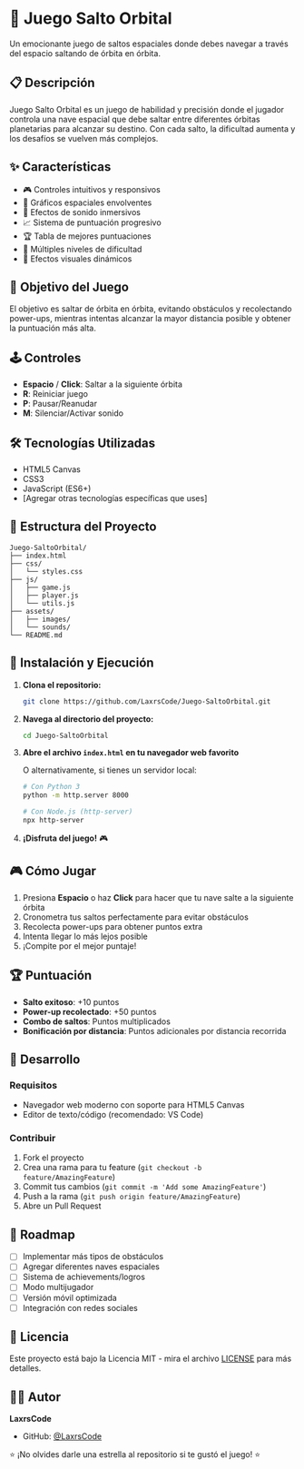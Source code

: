 # 🚀 Juego Salto Orbital

Un emocionante juego de saltos espaciales donde debes navegar a través del espacio saltando de órbita en órbita.

## 📋 Descripción

Juego Salto Orbital es un juego de habilidad y precisión donde el jugador controla una nave espacial que debe saltar entre diferentes órbitas planetarias para alcanzar su destino. Con cada salto, la dificultad aumenta y los desafíos se vuelven más complejos.

## ✨ Características

- 🎮 Controles intuitivos y responsivos
- 🌌 Gráficos espaciales envolventes
- 🎵 Efectos de sonido inmersivos
- 📈 Sistema de puntuación progresivo
- 🏆 Tabla de mejores puntuaciones
- 🎯 Múltiples niveles de dificultad
- 🌟 Efectos visuales dinámicos

## 🎯 Objetivo del Juego

El objetivo es saltar de órbita en órbita, evitando obstáculos y recolectando power-ups, mientras intentas alcanzar la mayor distancia posible y obtener la puntuación más alta.

## 🕹️ Controles

- **Espacio** / **Click**: Saltar a la siguiente órbita
- **R**: Reiniciar juego
- **P**: Pausar/Reanudar
- **M**: Silenciar/Activar sonido

## 🛠️ Tecnologías Utilizadas

- HTML5 Canvas
- CSS3
- JavaScript (ES6+)
- [Agregar otras tecnologías específicas que uses]

## 📁 Estructura del Proyecto

```
Juego-SaltoOrbital/
├── index.html
├── css/
│   └── styles.css
├── js/
│   ├── game.js
│   ├── player.js
│   └── utils.js
├── assets/
│   ├── images/
│   └── sounds/
└── README.md
```

## 🚀 Instalación y Ejecución

1. **Clona el repositorio:**
   ```bash
   git clone https://github.com/LaxrsCode/Juego-SaltoOrbital.git
   ```

2. **Navega al directorio del proyecto:**
   ```bash
   cd Juego-SaltoOrbital
   ```

3. **Abre el archivo `index.html` en tu navegador web favorito**

   O alternativamente, si tienes un servidor local:
   ```bash
   # Con Python 3
   python -m http.server 8000
   
   # Con Node.js (http-server)
   npx http-server
   ```

4. **¡Disfruta del juego!** 🎮

## 🎮 Cómo Jugar

1. Presiona **Espacio** o haz **Click** para hacer que tu nave salte a la siguiente órbita
2. Cronometra tus saltos perfectamente para evitar obstáculos
3. Recolecta power-ups para obtener puntos extra
4. Intenta llegar lo más lejos posible
5. ¡Compite por el mejor puntaje!

## 🏆 Puntuación

- **Salto exitoso**: +10 puntos
- **Power-up recolectado**: +50 puntos
- **Combo de saltos**: Puntos multiplicados
- **Bonificación por distancia**: Puntos adicionales por distancia recorrida

## 🔧 Desarrollo

### Requisitos
- Navegador web moderno con soporte para HTML5 Canvas
- Editor de texto/código (recomendado: VS Code)

### Contribuir
1. Fork el proyecto
2. Crea una rama para tu feature (`git checkout -b feature/AmazingFeature`)
3. Commit tus cambios (`git commit -m 'Add some AmazingFeature'`)
4. Push a la rama (`git push origin feature/AmazingFeature`)
5. Abre un Pull Request

## 📝 Roadmap

- [ ] Implementar más tipos de obstáculos
- [ ] Agregar diferentes naves espaciales
- [ ] Sistema de achievements/logros
- [ ] Modo multijugador
- [ ] Versión móvil optimizada
- [ ] Integración con redes sociales

## 📄 Licencia

Este proyecto está bajo la Licencia MIT - mira el archivo [LICENSE](LICENSE) para más detalles.

## 👨‍💻 Autor

**LaxrsCode**
- GitHub: [@LaxrsCode](https://github.com/LaxrsCode)

⭐ ¡No olvides darle una estrella al repositorio si te gustó el juego! ⭐
